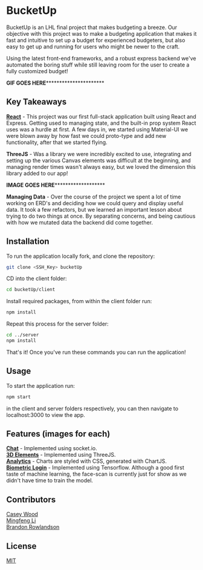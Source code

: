 # BucketUp

BucketUp is an LHL final project that makes budgeting a breeze. Our objective with this project was to make a budgeting application that makes it fast and intuitive to set up a budget for experienced budgeters, but also easy to get up and running for users who might be newer to the craft. 

   Using the latest front-end frameworks, and a robust express backend we've automated the boring stuff while still leaving room for the user to create a fully customized budget!

**GIF GOES HERE************************

## Key Takeaways
**[React](https://reactjs.org/)** - This project was our first full-stack application built using React and Express. Getting used to managing state, and the built-in prop system React uses was a hurdle at first. A few days in, we started using Material-UI we were blown away by how fast we could proto-type and add new functionality, after that we started flying.

**ThreeJS** - Was a library we were incredibly excited to use, integrating and setting up the various Canvas elements was difficult at the beginning, and managing render times wasn't always easy, but we loved the dimension this library added to our app!

**IMAGE GOES HERE*********************

**Managing Data** - Over the course of the project we spent a lot of time working on ERD's and deciding how we could query and display useful data. It took a few refactors, but we learned an important lesson about trying to do two things at once. By separating concerns, and being cautious with how we mutated data the backend did come together.

## Installation

To run the application locally fork, and clone the repository:

```bash
git clone <SSH_Key> bucketUp
```
CD into the client folder:
```bash
cd bucketUp/client
```
Install required packages, from within the client folder run:
```bash
npm install
```
Repeat this process for the server folder:
```bash
cd ../server
npm install
```

That's it! Once you've run these commands you can run the application!

## Usage

To start the application run:
```bash
npm start
```
in the client and server folders respectively, you can then navigate to localhost:3000 to view the app.

## Features (images for each)
**[Chat](https://socket.io/)** - Implemented using socket.io.  
**[3D Elements](https://threejs.org/)** - Implemented using ThreeJS.  
**[Analytics](https://www.chartjs.org/)** - Charts are styled with CSS, generated with ChartJS.  
**[Biometric Login](https://www.tensorflow.org/)** - Implemented using Tensorflow. Although a good first taste of machine learning, the face-scan is currently just for show as we didn't have time to train the model. 

## Contributors
[Casey Wood](http://github.com/CaseyQWood)   
[Mingfeng Li](http://github.com/MingfengLi0122)   
[Brandon Rowlandson](http://github.com/Barndon99)

## License
[MIT](https://choosealicense.com/licenses/mit/) 